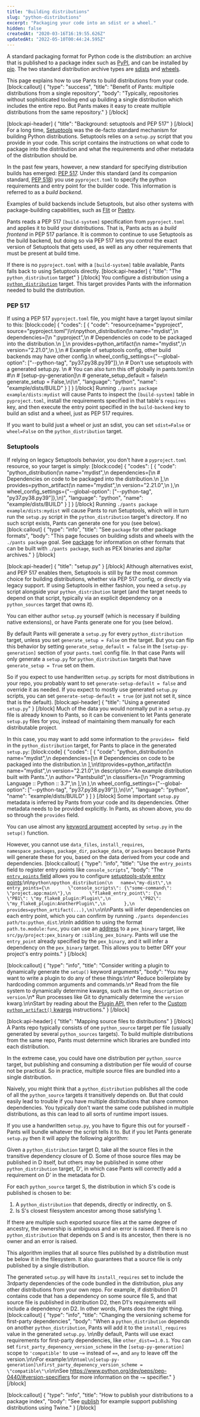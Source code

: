 ```yaml
---
title: "Building distributions"
slug: "python-distributions"
excerpt: "Packaging your code into an sdist or a wheel."
hidden: false
createdAt: "2020-03-16T16:19:55.626Z"
updatedAt: "2022-05-10T00:44:24.595Z"
---
```

A standard packaging format for Python code is the _distribution_: an archive that is published to a package index such as [PyPI](https://pypi.org/), and can be installed by [pip](https://packaging.python.org/key_projects/#pip). The two standard distribution archive types are [sdists](https://packaging.python.org/overview/#python-source-distributions) and [wheels](https://packaging.python.org/overview/#python-binary-distributions).

This page explains how to use Pants to build distributions from your code.
[block:callout]
{
  "type": "success",
  "title": "Benefit of Pants: multiple distributions from a single repository",
  "body": "Typically, repositories without sophisticated tooling end up building a single distribution which includes the entire repo. But Pants makes it easy to create multiple distributions from the same repository."
}
[/block]

[block:api-header]
{
  "title": "Background: setuptools and PEP 517"
}
[/block]
For a long time, [Setuptools](https://setuptools.pypa.io/) was the de-facto standard mechanism for building Python distributions.  Setuptools relies on a `setup.py` script that you provide in your code. This script contains the instructions on what code to package into the distribution and what the requirements and other metadata of the distribution should be. 

In the past few years, however, a new standard for specifying distribution builds has emerged: [PEP 517](https://www.python.org/dev/peps/pep-0517/). Under this standard (and its companion standard, [PEP 518](https://www.python.org/dev/peps/pep-0518/)) you use `pyproject.toml` to specify the python requirements and entry point for the builder code. This information is referred to as a _build backend_.  

Examples of build backends include Setuptools, but also other systems with package-building capabilities, such as [Flit](https://flit.readthedocs.io/en/latest/) or [Poetry](https://github.com/python-poetry/poetry-core).

Pants reads a PEP 517 `[build-system]` specification from `pyproject.toml` and applies it to build your distributions. That is, Pants acts as a _build frontend_ in PEP 517 parlance.  It is common to continue to use Setuptools as the build backend, but doing so via PEP 517 lets you control the exact version of Setuptools that gets used, as well as any other requirements that must be present at build time.

If there is no `pyproject.toml` with a `[build-system]` table available, Pants falls back to using Setuptools directly. 
[block:api-header]
{
  "title": "The `python_distribution` target"
}
[/block]
You configure a distribution using a [`python_distribution`](doc:reference-python_distribution) target. This target provides Pants with the information needed to build the distribution. 

### PEP 517 

If using a PEP 517 `pyproject.toml` file, you might have a target layout similar to this:
[block:code]
{
  "codes": [
    {
      "code": "resource(name=\"pyproject\", source=\"pyproject.toml\")\n\npython_distribution(\n    name=\"mydist\",\n    dependencies=[\n        \":pyproject\",\n        # Dependencies on code to be packaged into the distribution.\n    ],\n    provides=python_artifact(\n        name=\"mydist\",\n        version=\"2.21.0\",\n    ),\n    # Example of setuptools config, other build backends may have other config.\n    wheel_config_settings={\"--global-option\": [\"--python-tag\", \"py37.py38.py39\"]},\n    # Don't use setuptools with a generated setup.py. \n    # You can also turn this off globally in pants.toml:\n    #\n    # [setup-py-generation]\n    # generate_setup_default = false\n    generate_setup = False,\n)\n",
      "language": "python",
      "name": "example/dists/BUILD"
    }
  ]
}
[/block]
Running `./pants package example/dists:mydist` will cause Pants to inspect the `[build-system]` table in `pyproject.toml`, install the requirements specified in that table's `requires` key, and then execute the entry point specified in the `build-backend` key to build an sdist and a wheel, just as PEP 517 requires.

If you want to build just a wheel or just an sdist, you can set `sdist=False` or `wheel=False` on the `python_distribution` target.

### Setuptools

If relying on legacy Setuptools behavior, you don't have a `pyproject.toml` resource, so your target is simply:
[block:code]
{
  "codes": [
    {
      "code": "python_distribution(\n    name=\"mydist\",\n    dependencies=[\n        # Dependencies on code to be packaged into the distribution.\n    ],\n    provides=python_artifact(\n        name=\"mydist\",\n        version=\"2.21.0\",\n    ),\n    wheel_config_settings={\"--global-option\": [\"--python-tag\", \"py37.py38.py39\"]},\n)",
      "language": "python",
      "name": "example/dists/BUILD"
    }
  ]
}
[/block]
Running `./pants package example/dists:mydist` will cause Pants to run Setuptools, which will in turn run the `setup.py` script in the `python_distribution` target's directory. If no such script exists, Pants can generate one for you (see below).
[block:callout]
{
  "type": "info",
  "title": "See `package` for other package formats",
  "body": "This page focuses on building sdists and wheels with the `./pants package` goal. See [package](doc:python-package-goal) for information on other formats that can be built with `./pants package`, such as PEX binaries and zip/tar archives."
}
[/block]

[block:api-header]
{
  "title": "setup.py"
}
[/block]
Although alternatives exist, and PEP 517 enables them, Setuptools is still by far the most common choice for building distributions, whether via PEP 517 config, or directly via legacy support. If using Setuptools in either fashion, you need a `setup.py` script alongside your `python_distribution` target (and the target needs to depend on that script, typically via an explicit dependency on a `python_sources` target that owns it).

You can either author `setup.py` yourself (which is necessary if building native extensions), or have Pants generate one for you (see below).

By default Pants will generate a `setup.py` for every `python_distribution` target, unless you set `generate_setup = False` on the target. But you can flip this behavior by setting `generate_setup_default = false` in the `[setup-py-generation]` section of your `pants.toml` config file. In that case Pants will only generate a `setup.py` for `python_distribution` targets that have `generate_setup = True` set on them.

So if you expect to use handwritten `setup.py` scripts for most distributions in your repo, you probably want to set `generate-setup-default = false` and override it as needed. If you expect to mostly use generated `setup.py` scripts, you can set `generate-setup-default = true` (or just not set it, since that is the default).
[block:api-header]
{
  "title": "Using a generated `setup.py`"
}
[/block]
Much of the data you would normally put in a `setup.py` file is already known to Pants, so it can be convenient to let Pants generate `setup.py` files for you, instead of maintaining them manually for each distributable project. 

In this case, you may want to add some information to the `provides= ` field in the `python_distribution` target, for Pants to place in the generated `setup.py`:
[block:code]
{
  "codes": [
    {
      "code": "python_distribution(\n    name=\"mydist\",\n    dependencies=[\n        # Dependencies on code to be packaged into the distribution.\n    ],\n\t\tprovides=python_artifact(\n        name=\"mydist\",\n        version=\"2.21.0\",\n        description=\"An example distribution built with Pants.\",\n        author=\"Pantsbuild\",\n        classifiers=[\n            \"Programming Language :: Python :: 3.7\",\n        ],\n    ),\n    wheel_config_settings={\"--global-option\": [\"--python-tag\", \"py37.py38.py39\"]},\n)\n",
      "language": "python",
      "name": "example/dists/BUILD"
    }
  ]
}
[/block]
Some important `setup.py` metadata is inferred by Pants from your code and its dependencies. Other metadata needs to be provided explicitly.  In Pants, as shown above, you do so through the `provides` field. 

You can use almost any [keyword argument](https://packaging.python.org/guides/distributing-packages-using-setuptools/#setup-args) accepted by `setup.py` in the `setup()` function. 

However, you cannot use `data_files`, `install_requires`, `namespace_packages`, `package_dir`, `package_data`, or `packages` because Pants will generate these for you, based on the data derived from your code and dependencies.
[block:callout]
{
  "type": "info",
  "title": "Use the `entry_points` field to register entry points like `console_scripts`",
  "body": "The [`entry_points` field](doc:reference-python_distribution#codeentry_pointscode) allows you to configure [setuptools-style entry points](https://packaging.python.org/specifications/entry-points/#entry-points-specification):\n\n```python\npython_distribution(\n   name=\"my-dist\",\n   entry_points={\n       \"console_scripts\": {\"some-command\": \"project.app:main\"},\n       \"flake8_entry_point\": {\n           \"PB1\": \"my_flake8_plugin:Plugin\",\n           \"PB2\": \"my_flake8_plugin:AnotherPlugin\",\n       },\n   provides=python_artifact(...),\n)\n```\n\nPants will infer dependencies on each entry point, which you can confirm by running `./pants dependencies path/to:python_dist`.\n\nIn addition to using the format `path.to.module:func`, you can use an [address](doc:targets) to a `pex_binary` target, like `src/py/project:pex_binary` or `:sibling_pex_binary`. Pants will use the `entry_point` already specified by the `pex_binary`, and it will infer a dependency on the `pex_binary` target. This allows you to better DRY your project's entry points."
}
[/block]

[block:callout]
{
  "type": "info",
  "title": "Consider writing a plugin to dynamically generate the `setup()` keyword arguments",
  "body": "You may want to write a plugin to do any of these things:\n\n* Reduce boilerplate by hardcoding common arguments and commands.\n* Read from the file system to dynamically determine kwargs, such as the `long_description` or `version`.\n* Run processes like Git to dynamically determine the `version` kwarg.\n\nStart by reading about the [Plugin API](doc:plugins-overview), then refer to the [Custom `python_artifact()` kwargs](doc:plugins-setup-py) instructions."
}
[/block]

[block:api-header]
{
  "title": "Mapping source files to distributions"
}
[/block]
A Pants repo typically consists of one `python_source` target per file (usually generated by several `python_sources` targets). To build multiple distributions from the same repo, Pants must determine which libraries are bundled into each distribution. 

In the extreme case, you could have one distribution per `python_source` target, but publishing and consuming a distribution per file would of course not be practical. So in practice, multiple source files are bundled into a single distribution. 

Naively, you might think that a `python_distribution` publishes all the code of all the `python_source` targets it transitively depends on. But that could easily lead to trouble if you have multiple distributions that share common dependencies. You typically don't want the same code published in multiple distributions, as this can lead to all sorts of runtime import issues.

If you use a handwritten `setup.py`, you have to figure this out for yourself - Pants will bundle whatever the script tells it to.  But if you let Pants generate `setup.py` then it will apply the following algorithm:

Given a `python_distribution` target D, take all the source files in the transitive dependency closure of D. Some of those source files may be published in D itself, but others may be published in some other `python_distribution` target, D', in which case Pants will correctly add a requirement on D' in the metadata for D.
 
For each `python_source` target S, the distribution in which S's code is published is chosen to be:

1. A `python_distribution` that depends, directly or indirectly, on S.
2. Is S's closest filesystem ancestor among those satisfying 1.

If there are multiple such exported source files at the same degree of ancestry, the ownership
is ambiguous and an error is raised. If there is no `python_distribution` that depends on S
and is its ancestor, then there is no owner and an error is raised.

This algorithm implies that all source files published by a distribution must be below it in the filesystem. It also guarantees that a source file is only published by a single distribution.

The generated `setup.py` will have its `install_requires` set to include the 3rdparty dependencies of the code bundled in the distribution, plus any other distributions from your own repo. For example, if distribution D1 contains code that has a dependency on some source file S, and that source file is published in distribution D2, then D1's requirements will include a dependency on D2.  In other words, Pants does the right thing.
[block:callout]
{
  "type": "info",
  "title": "Changing the versioning scheme for first-party dependencies",
  "body": "When a `python_distribution` depends on another `python_distribution`, Pants will add it to the `install_requires` value in the generated `setup.py`. \n\nBy default, Pants will use exact requirements for first-party dependencies, like `other_dist==1.0.1`. You can set `first_party_depenency_version_scheme` in the `[setup-py-generation]` scope to `'compatible'` to use `~=` instead of `==`, and `any` to leave off the version.\n\nFor example:\n\n```toml\n[setup-py-generation]\nfirst_party_depenency_version_scheme = \"compatible\"\n```\n\nSee https://www.python.org/dev/peps/pep-0440/#version-specifiers for more information on the `~=` specifier."
}
[/block]

[block:callout]
{
  "type": "info",
  "title": "How to publish your distributions to a package index",
  "body": "See [publish](doc:python-publish-goal) for example support publishing distributions using Twine."
}
[/block]